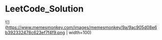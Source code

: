 # LeetCode_Solution
![](https://www.memesmonkey.com/images/memesmonkey/9a/9ac905d08e6b392332478c623ef7f4f9.png | width=100)

